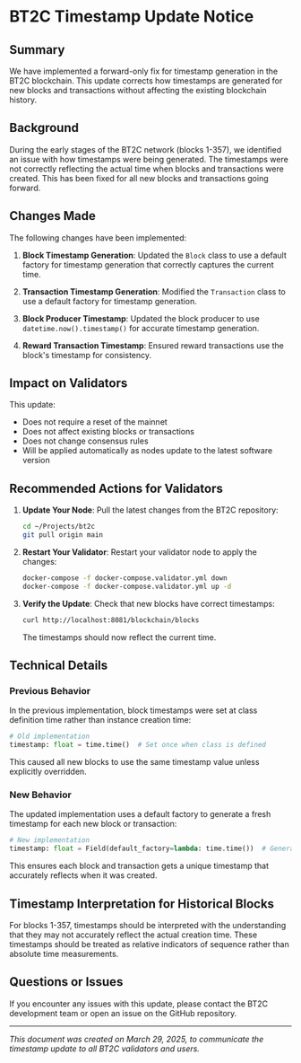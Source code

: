 # BT2C Timestamp Update Notice

## Summary

We have implemented a forward-only fix for timestamp generation in the BT2C blockchain. This update corrects how timestamps are generated for new blocks and transactions without affecting the existing blockchain history.

## Background

During the early stages of the BT2C network (blocks 1-357), we identified an issue with how timestamps were being generated. The timestamps were not correctly reflecting the actual time when blocks and transactions were created. This has been fixed for all new blocks and transactions going forward.

## Changes Made

The following changes have been implemented:

1. **Block Timestamp Generation**: Updated the `Block` class to use a default factory for timestamp generation that correctly captures the current time.

2. **Transaction Timestamp Generation**: Modified the `Transaction` class to use a default factory for timestamp generation.

3. **Block Producer Timestamp**: Updated the block producer to use `datetime.now().timestamp()` for accurate timestamp generation.

4. **Reward Transaction Timestamp**: Ensured reward transactions use the block's timestamp for consistency.

## Impact on Validators

This update:
- Does not require a reset of the mainnet
- Does not affect existing blocks or transactions
- Does not change consensus rules
- Will be applied automatically as nodes update to the latest software version

## Recommended Actions for Validators

1. **Update Your Node**: Pull the latest changes from the BT2C repository:
   ```bash
   cd ~/Projects/bt2c
   git pull origin main
   ```

2. **Restart Your Validator**: Restart your validator node to apply the changes:
   ```bash
   docker-compose -f docker-compose.validator.yml down
   docker-compose -f docker-compose.validator.yml up -d
   ```

3. **Verify the Update**: Check that new blocks have correct timestamps:
   ```bash
   curl http://localhost:8081/blockchain/blocks
   ```
   The timestamps should now reflect the current time.

## Technical Details

### Previous Behavior

In the previous implementation, block timestamps were set at class definition time rather than instance creation time:

```python
# Old implementation
timestamp: float = time.time()  # Set once when class is defined
```

This caused all new blocks to use the same timestamp value unless explicitly overridden.

### New Behavior

The updated implementation uses a default factory to generate a fresh timestamp for each new block or transaction:

```python
# New implementation
timestamp: float = Field(default_factory=lambda: time.time())  # Generated per instance
```

This ensures each block and transaction gets a unique timestamp that accurately reflects when it was created.

## Timestamp Interpretation for Historical Blocks

For blocks 1-357, timestamps should be interpreted with the understanding that they may not accurately reflect the actual creation time. These timestamps should be treated as relative indicators of sequence rather than absolute time measurements.

## Questions or Issues

If you encounter any issues with this update, please contact the BT2C development team or open an issue on the GitHub repository.

---

*This document was created on March 29, 2025, to communicate the timestamp update to all BT2C validators and users.*
